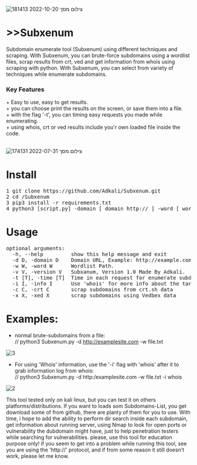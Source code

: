 ![צילום מסך 2022-10-20 181413](https://user-images.githubusercontent.com/90532971/196989261-49182e3d-b45a-4b17-80db-3699ac67274f.png)

# >>Subxenum
Subdomain enumerate tool (Subxenum) using different techniques and scraping.
With Subxenum, you can brute-force subdomains using a wordlist files, scrap results from crt, ved and get information from whois using scraping with python.
With Subxenum, you can select from variety of techniques while enumerate subdomains.
<br>

<h3>Key Features</h3>
+ Easy to use, easy to get results.<br>
+ you can choose print the results on the screen, or save them into a file.<br>
+ with the flag '-t', you can timing easy requests you made while enumerating.<br>
+ using whois, crt or ved results include you'r own loaded file inside the code.<br>
<br>

![צילום מסך 2022-07-31 174131](https://user-images.githubusercontent.com/90532971/182031590-c70133d9-99a7-4cc1-b639-cac9dccaa32f.png)

# Install
<pre>
1 git clone https://github.com/Adkali/Subxenum.git
2 cd /Subxenum 
3 pip3 install -r requirements.txt
4 python3 [script.py] -domain [ domain http:// ] -word [ wordlist.txt ] 
</pre>
# Usage
<pre>
optional arguments:
  -h, --help         show this help message and exit
  -d D, -domain D    Domain URL, Example: http://example.com
  -w W, -word W      Wordlist Path.
  -v V, -version V   Subxanum, Version 1.0 Made By Adkali.
  -t [T], -time [T]  Time in each request for enumerate subdomains.
  -i I, -info I      Use 'whois' for more info about the target.
  -c C, -crt C       scrap subdomains from crt.sh data
  -x X, -xed X       scrap subdomains using Vedbex data
</pre>

# Examples:
* normal brute-subdomains from a file:<br>
// python3 Subxenum.py -d http://examplesite.com -w file.txt

![3](https://user-images.githubusercontent.com/90532971/182032263-d53eaf31-ce4c-4892-90be-234d3b769999.png)

* For using 'Whois' information, use the '-i' flag with 'whois' after it to grab information log from whois:<br>
// python3 Subxenum.py -d http:/examplesite.com -w file.txt -i whois

![2](https://user-images.githubusercontent.com/90532971/182032070-379dca31-52ca-4d1c-8528-a7dcc20c5698.png)
<br>

This tool tested only on kali linux, but you can test it on others platforms/distributions.
If you want to loads som Subdomains-List, you get download some of from github, there are planty of them for you to use.
With time, i hope to add the ability to perform dir search inside each subdomain, get information about running server, using Nmap to look
for open ports or vulnerability the dubdomain might have, just to help penetration testers while searching for vulnerabilities.
please, use this tool for education purpose only! if you seem to get into a problem while running this tool, see you are using the 'http://' protocol, and if from some reason it still doesn't work, please let me know.

